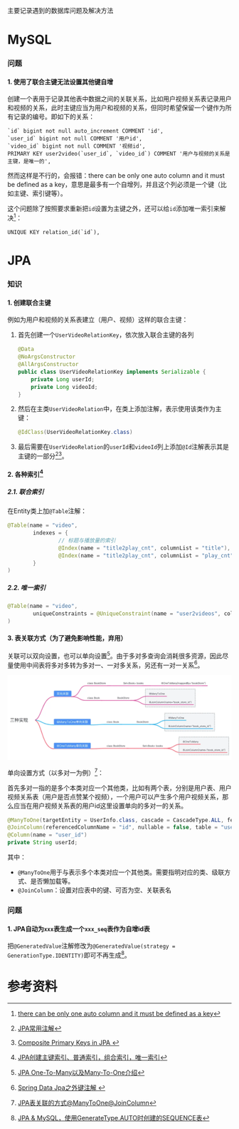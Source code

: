主要记录遇到的数据库问题及解决方法

# MySQL

### 问题

#### 1. 使用了联合主键无法设置其他键自增

创建一个表用于记录其他表中数据之间的关联关系，比如用户视频关系表记录用户和视频的关系，此时主键应当为用户和视频的关系，但同时希望保留一个键作为所有记录的编号。即如下的关系：

```mysql
`id` bigint not null auto_increment COMMENT 'id',
`user_id` bigint not null COMMENT '用户id',
`video_id` bigint not null COMMENT '视频id',
PRIMARY KEY user2video(`user_id`, `video_id`) COMMENT '用户与视频的关系是主键，是唯一的',

```

然而这样是不行的，会报错：there can be only one auto column and it must be defined as a key，意思是最多有一个自增列，并且这个列必须是一个键（比如主键、索引键等）。

这个问题除了按照要求重新把`id`设置为主键之外，还可以给`id`添加唯一索引来解决[^1]：

```mysql
UNIQUE KEY relation_id(`id`),
```

# JPA

### 知识

#### 1. 创建联合主键

例如为用户和视频的关系表建立（用户、视频）这样的联合主键：

1. 首先创建一个`UserVideoRelationKey`，依次放入联合主键的各列

   ```java
   @Data
   @NoArgsConstructor
   @AllArgsConstructor
   public class UserVideoRelationKey implements Serializable {
       private Long userId;
       private Long videoId;
   }
   ```

2. 然后在主类`UserVideoRelation`中，在类上添加注解，表示使用该类作为主键：

   ```java
   @IdClass(UserVideoRelationKey.class)
   ```

3. 最后需要在`UserVideoRelation`的`userId`和`videoId`列上添加`@Id`注解表示其是主键的一部分[^2][^7]。

#### 2. 各种索引[^6]

##### 2.1. 联合索引

在Entity类上加`@Table`注解：

```java
@Table(name = "video",
        indexes = {
                // 标题与播放量的索引
                @Index(name = "title2play_cnt", columnList = "title"),
                @Index(name = "title2play_cnt", columnList = "play_cnt"),
        }
)
```

##### 2.2. 唯一索引

```java
@Table(name = "video",
        uniqueConstraints = @UniqueConstraint(name = "user2videos", columnNames = {"user_id", "id"})
)
```

#### 3. 表关联方式（为了避免影响性能，弃用）

关联可以双向设置，也可以单向设置[^3]。由于多对多查询会消耗很多资源，因此尽量使用中间表将多对多转为多对一、一对多关系，另还有一对一关系[^4]。

<img src="assets/webp.webp" alt="img" style="zoom:50%;" />

单向设置方式（以多对一为例）[^5]：

首先多对一指的是多个本类对应一个其他类，比如有两个表，分别是用户表、用户视频关系表（用户是否点赞某个视频），一个用户可以产生多个用户视频关系，那么应当在用户视频关系表的用户id这里设置单向的多对一的关系。

```java
@ManyToOne(targetEntity = UserInfo.class, cascade = CascadeType.ALL, fetch = FetchType.LAZY, optional = false)
@JoinColumn(referencedColumnName = "id", nullable = false, table = "user_info")
@Column(name = "user_id")
private String userId;
```

其中：

- `@ManyToOne`用于与表示多个本类对应一个其他类。需要指明对应的类、级联方式、是否懒加载等。
- `@JoinColumn`：设置对应表中的键、可否为空、关联表名

### 问题

#### 1. JPA自动为`xxx`表生成一个`xxx_seq`表作为自增id表

把`@GeneratedValue`注解修改为`@GeneratedValue(strategy = GenerationType.IDENTITY)`即可不再生成[^8]。



# 参考资料

[^1]: [there can be only one auto column and it must be defined as a key](https://blog.csdn.net/weixin_42364319/article/details/128568727)
[^2]: [JPA常用注解](https://blog.csdn.net/weixin_43657300/article/details/126741472)
[^3]: [JPA One-To-Many以及Many-To-One介绍](https://www.jianshu.com/p/1c279b221527)
[^4]: [Spring Data Jpa之外键注解 ](https://blog.csdn.net/weixin_46484046/article/details/132189054)
[^5]: [JPA表关联的方式@ManyToOne@JoinColumn](https://blog.csdn.net/viaco2love/article/details/124067166)
[^6]: [JPA创建主键索引、普通索引，组合索引，唯一索引](https://blog.csdn.net/fengyuyeguirenenen/article/details/124008103)
[^7]: [Composite Primary Keys in JPA ](https://www.baeldung.com/jpa-composite-primary-keys)
[^8]: [JPA & MySQL，使用GenerateType.AUTO时创建的SEQUENCE表](https://forums.oracle.com/ords/apexds/post/jpa-mysql-sequence-table-created-when-use-generatedtype-aut-1643)



